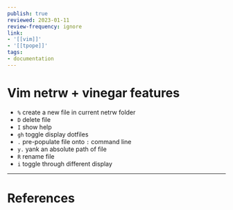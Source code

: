 ```yaml
---
publish: true
reviewed: 2023-01-11
review-frequency: ignore
link:
- '[[vim]]'
- '[[tpope]]'
tags:
- documentation
---
```


# Vim netrw + vinegar features
- `%` create a new file in current netrw folder
- `D` delete file
- `I` show help
- `gh` toggle display dotfiles
- `.` pre-populate file onto `:` command line
- `y.` yank an absolute path of file
- `R` rename file
- `i` toggle through different display

---
# References
